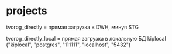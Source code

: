 # projects
tvorog_directly = прямая загрузка в DWH, минуя STG 

tvorog_directly_local = прямая загрузка в локальную БД kiplocal ("kiplocal", "postgres", "111111", "localhost", "5432")

